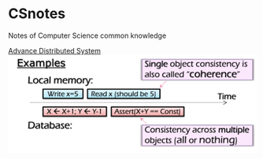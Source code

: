 # CSnotes
Notes of Computer Science common knowledge
<br>

[Advance Distributed System](ADS/README.md)
![pic](ADS/what_is_consistency.png)

